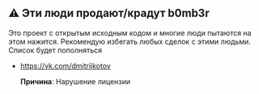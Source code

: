 ## ⚠️ Эти люди продают/крадут b0mb3r
Это проект с открытым исходным кодом и многие люди пытаются на этом нажится. Рекомендую избегать любых сделок с этими людьми. Список будет пополняться
 - https://vk.com/dmitrijkotov
 
   **Причина**: Нарушение лицензии
